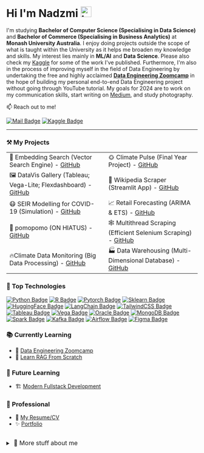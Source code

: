 # Hi I'm Nadzmi <img src="https://user-images.githubusercontent.com/1303154/88677602-1635ba80-d120-11ea-84d8-d263ba5fc3c0.gif" width="28px" height="28px" alt="hi">

I'm studying **Bachelor of Computer Science (Specialising in Data Science)** and **Bachelor of Commerce (Specialising in Business Analytics)** at **Monash University Australia**. I enjoy doing projects outside the scope of what is taught within the University as it helps me broaden my knowledge and skills. My interest lies mainly in **ML/AI** and **Data Science**. Please also check my [Kaggle](https://www.kaggle.com/nadzmiagthomas) for some of the work I've published. Furthermore, I'm also in the process of improving myself in the field of Data Engineering by undertaking the free and highly acclaimed **[Data Engineering Zoomcamp](https://dezoomcamp.streamlit.app/)** in the hope of building my personal end-to-end Data Engineering project without going through YouTube tutorial. My goals for 2024 are to work on my communication skills, start writing on [Medium](https://medium.com/), and study photography.

📫 Reach out to me!

[![Mail Badge](https://img.shields.io/badge/-nadzmiagthomas-c0392b?style=flat&labelColor=c0392b&logo=gmail&logoColor=white)](mailto:nadzmiagthomas@gmail.com)
[![Kaggle Badge](https://img.shields.io/badge/-Nadzmi-1ca0f1?style=flat&labelColor=1ca0f1&logo=kaggle&logoColor=white&link=https://www.kaggle.com/nadzmiagthomas)](https://www.kaggle.com/nadzmiagthomas)

---
### ⚒️ My Projects

<div width="100%" align="left">
  <table align="centre">
      <tr>
          <td>🔎 Embedding Search (Vector Search Engine) - <a href="https://github.com/nadzmi27/EmbeddingSearch">GitHub</a></td>
          <td>🌞 Climate Pulse (Final Year Project) - <a href="https://github.com/Kuuruprasath/Climate-Pulse">GitHub</a></td>
      </tr>
        <tr>
          <td>🖼️ DataVis Gallery (Tableau; Vega-Lite; Flexdashboard) - <a href="https://github.com/nadzmi27/DataVis">GitHub</a></td>
          <td>📖 Wikipedia Scraper (Streamlit App) - <a href="https://github.com/nadzmi27/Wikipedia-Scraper">GitHub</a></td>
      </tr>
      <tr>
          <td>😷 SEIR Modelling for COVID-19 (Simulation) - <a href="https://github.com/nadzmi27/SEIR-Modelling-for-COVID19">GitHub</a></td>
          <td>📈 Retail Forecasting (ARIMA & ETS) - <a href="https://github.com/nadzmi27/Retail-Forecasting">GitHub</a></td>
      </tr>
      <tr>
          <td>🍵 pomopomo (ON HIATUS) - <a href="https://github.com/nadzmi27/pomopomo">GitHub</a></td>
          <td>🕸️ Multithread Scraping (Efficient Selenium Scraping) - <a href="https://github.com/nadzmi27/Multithread-Webscraping">GitHub</a></td>
      </tr>
      <tr>
          <td>🔥Climate Data Monitoring (Big Data Processing) - <a href="https://github.com/nadzmi27/Climate-Data-Monitoring">GitHub</a></td>
          <td>🏭 Data Warehousing (Multi-Dimensional Database) - <a href="https://github.com/nadzmi27/Data-Warehousing-Assignment">GitHub</a></td>
      </tr>
  </table>
</div>

### 🏅 Top Technologies
<!-- Change this to worded list -->
[![Python Badge](https://img.shields.io/badge/-Python-3776AB?style=for-the-badge&labelColor=black&logo=python)](#) 
[![R Badge](https://img.shields.io/badge/-R-2165B6?style=for-the-badge&labelColor=black&logo=r)](#)
[![Pytorch Badge](https://img.shields.io/badge/-Pytorch-C13E24?style=for-the-badge&labelColor=black&logo=pytorch)](#) 
[![Sklearn Badge](https://img.shields.io/badge/-SkLearn-F7931E?style=for-the-badge&labelColor=black&logo=scikitlearn)](#) 
[![HuggingFace Badge](https://img.shields.io/badge/-HuggingFace-FF9D00?style=for-the-badge&labelColor=black&logo=huggingface)](#)
[![LangChain Badge](https://img.shields.io/badge/-LangChain-1C3C3C?style=for-the-badge&labelColor=black&logo=langchain)](#) 
[![TailwindCSS Badge](https://img.shields.io/badge/-Tailwind_CSS-34B4F3?style=for-the-badge&labelColor=black&logo=tailwindcss)](#) 
[![Tableau Badge](https://img.shields.io/badge/-Tableau-E6782D?style=for-the-badge&labelColor=black&logo=tableau&logoColor=white)](#) 
[![Vega Badge](https://img.shields.io/badge/-Vega-2450B2?style=for-the-badge&labelColor=black&logo=vega)](#)
[![Oracle Badge](https://img.shields.io/badge/-Oracle_SQL-C94634?style=for-the-badge&labelColor=black&logo=oracle)](#) 
[![MongoDB Badge](https://img.shields.io/badge/-MongoDB-09934E?style=for-the-badge&labelColor=black&logo=mongodb)](#) 
[![Spark Badge](https://img.shields.io/badge/-Apache_Spark-E25A1C?style=for-the-badge&labelColor=black&logo=apachespark)](#) 
[![Kafka Badge](https://img.shields.io/badge/-Apache_Kafka-231F20?style=for-the-badge&labelColor=black&logo=apachekafka)](#) 
[![Airflow Badge](https://img.shields.io/badge/-Apache_Airflow-017CEE?style=for-the-badge&labelColor=black&logo=apacheairflow)](#)
[![Figma Badge](https://img.shields.io/badge/-Figma-F24E1E?style=for-the-badge&labelColor=black&logo=figma)](#) 

### 📚 Currently Learning

- 🚀 [Data Engineering Zoomcamp](https://github.com/DataTalksClub/data-engineering-zoomcamp)
- 💾 [Learn RAG From Scratch](https://www.youtube.com/watch?v=sVcwVQRHIc8)

### 🔮 Future Learning
- 🏗️ [Modern Fullstack Development](https://fullstackopen.com/en/about)

### 💼 Professional
<!-- Make resume and portfolio -->
- 📃 [My Resume/CV](#)
- ✨ [Portfolio](#)

<br>
<details>
<summary>
  <span  style="font-size:12pt">‎ 🌻 More stuff about me </span>
</summary>

<br >
I love learning new things, therefore I have a wide range of hobbies. This includes playing guitar, skateboarding, rollerblading, ice-skating and more. I also love to stay active by doing callisthenics and running. Most importantly, I love to have fun >:)

</details>

